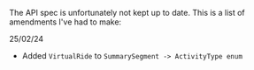 The API spec is unfortunately not kept up to date. This is a list of amendments I've had to make:

25/02/24
 - Added `VirtualRide` to `SummarySegment -> ActivityType enum`

